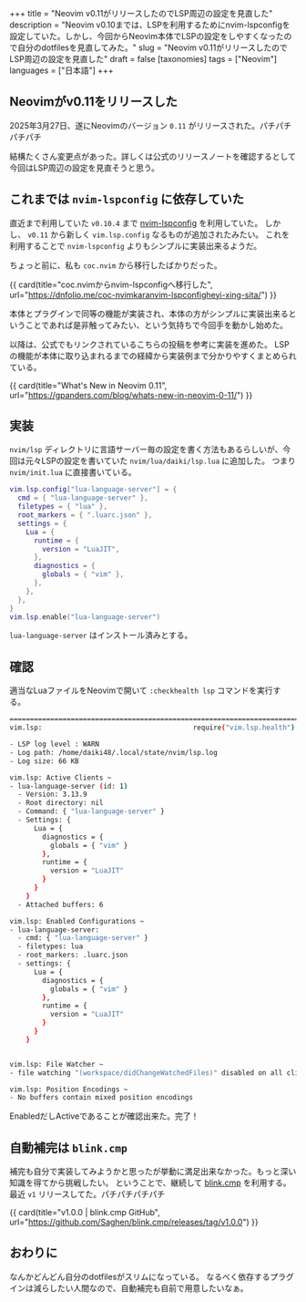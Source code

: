 +++
title = "Neovim v0.11がリリースしたのでLSP周辺の設定を見直した"
description = "Neovim v0.10までは、LSPを利用するためにnvim-lspconfigを設定していた。しかし、今回からNeovim本体でLSPの設定をしやすくなったので自分のdotfilesを見直してみた。"
slug = "Neovim v0.11がリリースしたのでLSP周辺の設定を見直した"
draft = false
[taxonomies]
tags = ["Neovim"]
languages = ["日本語"]
+++

## Neovimがv0.11をリリースした

2025年3月27日、遂にNeovimのバージョン `0.11` がリリースされた。パチパチパチパチ

<script async src="https://bst.heion.net/timeline.js" data-handle="neovim.io" data-theme="gray" data-width="420" data-height="500" data-lang="ja" data-pin="0.11 is out!"></script>

結構たくさん変更点があった。詳しくは公式のリリースノートを確認するとして今回はLSP周辺の設定を見直そうと思う。

## これまでは `nvim-lspconfig` に依存していた

直近まで利用していた `v0.10.4` まで [nvim-lspconfig](https://github.com/neovim/nvim-lspconfig) を利用していた。
しかし、 `v0.11` から新しく `vim.lsp.config` なるものが追加されたみたい。
これを利用することで `nvim-lspconfig` よりもシンプルに実装出来るようだ。

ちょっと前に、私も `coc.nvim` から移行したばかりだった。

{{ card(title="coc.nvimからnvim-lspconfigへ移行した", url="https://dnfolio.me/coc-nvimkaranvim-lspconfigheyi-xing-sita/") }}

本体とプラグインで同等の機能が実装され、本体の方がシンプルに実装出来るということであれば是非触ってみたい、という気持ちで今回手を動かし始めた。

以降は、公式でもリンクされているこちらの投稿を参考に実装を進めた。
LSPの機能が本体に取り込まれるまでの経緯から実装例まで分かりやすくまとめられている。

{{ card(title="What's New in Neovim 0.11", url="https://gpanders.com/blog/whats-new-in-neovim-0-11/") }}

## 実装

`nvim/lsp` ディレクトリに言語サーバー毎の設定を書く方法もあるらしいが、今回は元々LSPの設定を書いていた `nvim/lua/daiki/lsp.lua` に追加した。
つまり `nvim/init.lua` に直接書いている。

```lua
vim.lsp.config["lua-language-server"] = {
  cmd = { "lua-language-server" },
  filetypes = { "lua" },
  root_markers = { ".luarc.json" },
  settings = {
    Lua = {
      runtime = {
        version = "LuaJIT",
      },
      diagnostics = {
        globals = { "vim" },
      },
    },
  },
}
vim.lsp.enable("lua-language-server")
```

`lua-language-server` はインストール済みとする。

## 確認

適当なLuaファイルをNeovimで開いて `:checkhealth lsp` コマンドを実行する。

```sh
==============================================================================
vim.lsp:                                     require("vim.lsp.health").check()

- LSP log level : WARN
- Log path: /home/daiki48/.local/state/nvim/lsp.log
- Log size: 66 KB

vim.lsp: Active Clients ~
- lua-language-server (id: 1)
  - Version: 3.13.9
  - Root directory: nil
  - Command: { "lua-language-server" }
  - Settings: {
      Lua = {
        diagnostics = {
          globals = { "vim" }
        },
        runtime = {
          version = "LuaJIT"
        }
      }
    }
  - Attached buffers: 6

vim.lsp: Enabled Configurations ~
- lua-language-server:
  - cmd: { "lua-language-server" }
  - filetypes: lua
  - root_markers: .luarc.json
  - settings: {
      Lua = {
        diagnostics = {
          globals = { "vim" }
        },
        runtime = {
          version = "LuaJIT"
        }
      }
    }


vim.lsp: File Watcher ~
- file watching "(workspace/didChangeWatchedFiles)" disabled on all clients

vim.lsp: Position Encodings ~
- No buffers contain mixed position encodings
```

EnabledだしActiveであることが確認出来た。完了！

## 自動補完は `blink.cmp`

補完も自分で実装してみようかと思ったが挙動に満足出来なかった。もっと深い知識を得てから挑戦したい。
ということで、継続して [blink.cmp](https://github.com/Saghen/blink.cmp) を利用する。最近 `v1` リリースしてた。パチパチパチパチ

{{ card(title="v1.0.0 | blink.cmp GitHub", url="https://github.com/Saghen/blink.cmp/releases/tag/v1.0.0") }}

## おわりに

なんかどんどん自分のdotfilesがスリムになっている。
なるべく依存するプラグインは減らしたい人間なので、自動補完も自前で用意したいなぁ。
